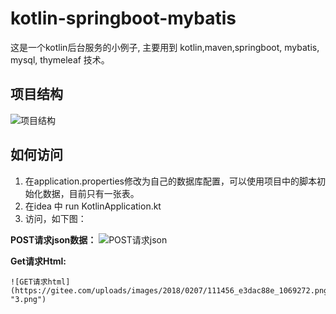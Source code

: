 # kotlin-springboot-mybatis
这是一个kotlin后台服务的小例子, 主要用到 kotlin,maven,springboot, mybatis, mysql, thymeleaf 技术。

## 项目结构
![项目结构](https://gitee.com/uploads/images/2018/0207/110804_b813c37d_1069272.png "1.png")

## 如何访问
  1. 在application.properties修改为自己的数据库配置，可以使用项目中的脚本初始化数据，目前只有一张表。
  2. 在idea 中 run KotlinApplication.kt
  3. 访问，如下图：

  **POST请求json数据：** 
    ![POST请求json](https://gitee.com/uploads/images/2018/0207/111424_4443f8f2_1069272.png "2.png")
    
  
  **Get请求Html:** 
    
    ![GET请求html](https://gitee.com/uploads/images/2018/0207/111456_e3dac88e_1069272.png "3.png")
